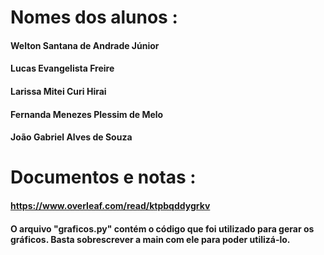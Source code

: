 # Nomes dos alunos : 

#### Welton Santana de Andrade Júnior
#### Lucas Evangelista Freire
#### Larissa Mitei Curi Hirai
#### Fernanda Menezes Plessim de Melo
#### João Gabriel Alves de Souza

# Documentos e notas : 

#### https://www.overleaf.com/read/ktpbqddygrkv

#### O arquivo "graficos.py" contém o código que foi utilizado para gerar os gráficos.  Basta sobrescrever a main com ele para poder utilizá-lo.